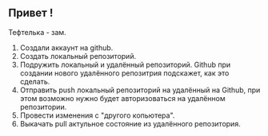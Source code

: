 ## Привет !
Тефтелька - зам.

1. Создали аккаунт на github.
2. Создать локальный репозиторий.
3. Подружить локальный и удалённый репозиторий. Github при создании нового удалённого репозитрия подскажет, как это сделать.
4. Отправить push локальный репозиторий на удалённый на Github, при этом возможно нужно будет авторизоваться на удалённом репозитории.
5. Провести изменения с "другого копьютера".
6. Выкачать pull актульное состояние из удалённого репозитория.